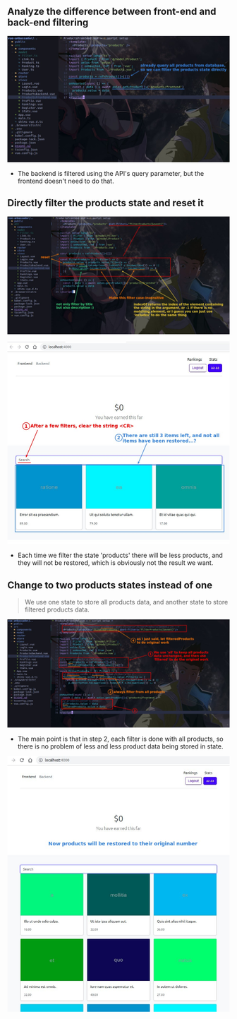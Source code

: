 ## **Analyze the difference between front-end and back-end filtering**

![Alt different from backend](pic/01.jpg)

- The backend is filtered using the API's query parameter, but the frontend doesn't need to do that.

## **Directly filter the products state and reset it**

![Alt directly reset products](pic/02.jpg)

![Alt result has problem](pic/03.jpg)

- Each time we filter the state 'products' there will be less products, and they will not be restored, which is obviously not the result we want.

## **Change to two products states instead of one**

> We use one state to store all products data, and another state to store filtered products data.

![Alt use two states instead of one](pic/04.jpg)

- The main point is that in step 2, each filter is done with all products, so there is no problem of less and less product data being stored in state.

![Alt result](pic/05.jpg)
